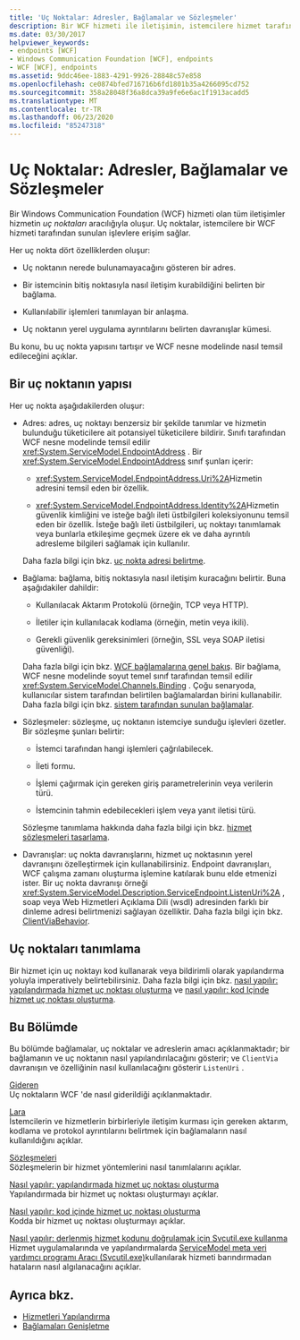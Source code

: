 ```yaml
---
title: 'Uç Noktalar: Adresler, Bağlamalar ve Sözleşmeler'
description: Bir WCF hizmeti ile iletişimin, istemcilere hizmet tarafından sunulan işlevlere erişmesini sağlayan hizmet uç noktaları aracılığıyla nasıl oluştuğunu öğrenin.
ms.date: 03/30/2017
helpviewer_keywords:
- endpoints [WCF]
- Windows Communication Foundation [WCF], endpoints
- WCF [WCF], endpoints
ms.assetid: 9ddc46ee-1883-4291-9926-28848c57e858
ms.openlocfilehash: ce0874bfed716716b6fd1801b35a4266095cd752
ms.sourcegitcommit: 358a28048f36a8dca39a9fe6e6ac1f1913acadd5
ms.translationtype: MT
ms.contentlocale: tr-TR
ms.lasthandoff: 06/23/2020
ms.locfileid: "85247318"
---
```

# <a name="endpoints-addresses-bindings-and-contracts"></a>Uç Noktalar: Adresler, Bağlamalar ve Sözleşmeler

Bir Windows Communication Foundation (WCF) hizmeti olan tüm iletişimler hizmetin *uç noktaları* aracılığıyla oluşur. Uç noktalar, istemcilere bir WCF hizmeti tarafından sunulan işlevlere erişim sağlar.

Her uç nokta dört özelliklerden oluşur:

- Uç noktanın nerede bulunamayacağını gösteren bir adres.

- Bir istemcinin bitiş noktasıyla nasıl iletişim kurabildiğini belirten bir bağlama.

- Kullanılabilir işlemleri tanımlayan bir anlaşma.

- Uç noktanın yerel uygulama ayrıntılarını belirten davranışlar kümesi.

Bu konu, bu uç nokta yapısını tartışır ve WCF nesne modelinde nasıl temsil edileceğini açıklar.

## <a name="the-structure-of-an-endpoint"></a>Bir uç noktanın yapısı

Her uç nokta aşağıdakilerden oluşur:

- Adres: adres, uç noktayı benzersiz bir şekilde tanımlar ve hizmetin bulunduğu tüketicilere ait potansiyel tüketicilere bildirir. Sınıfı tarafından WCF nesne modelinde temsil edilir <xref:System.ServiceModel.EndpointAddress> . Bir <xref:System.ServiceModel.EndpointAddress> sınıf şunları içerir:

  - <xref:System.ServiceModel.EndpointAddress.Uri%2A>Hizmetin adresini temsil eden bir özellik.

  - <xref:System.ServiceModel.EndpointAddress.Identity%2A>Hizmetin güvenlik kimliğini ve isteğe bağlı ileti üstbilgileri koleksiyonunu temsil eden bir özellik. İsteğe bağlı ileti üstbilgileri, uç noktayı tanımlamak veya bunlarla etkileşime geçmek üzere ek ve daha ayrıntılı adresleme bilgileri sağlamak için kullanılır.

  Daha fazla bilgi için bkz. [uç nokta adresi belirtme](../specifying-an-endpoint-address.md).

- Bağlama: bağlama, bitiş noktasıyla nasıl iletişim kuracağını belirtir. Buna aşağıdakiler dahildir:

  - Kullanılacak Aktarım Protokolü (örneğin, TCP veya HTTP).

  - İletiler için kullanılacak kodlama (örneğin, metin veya ikili).

  - Gerekli güvenlik gereksinimleri (örneğin, SSL veya SOAP iletisi güvenliği).

  Daha fazla bilgi için bkz. [WCF bağlamalarına genel bakış](../bindings-overview.md). Bir bağlama, WCF nesne modelinde soyut temel sınıf tarafından temsil edilir <xref:System.ServiceModel.Channels.Binding> . Çoğu senaryoda, kullanıcılar sistem tarafından belirtilen bağlamalardan birini kullanabilir. Daha fazla bilgi için bkz. [sistem tarafından sunulan bağlamalar](../system-provided-bindings.md).

- Sözleşmeler: sözleşme, uç noktanın istemciye sunduğu işlevleri özetler. Bir sözleşme şunları belirtir:

  - İstemci tarafından hangi işlemleri çağrılabilecek.

  - İleti formu.

  - İşlemi çağırmak için gereken giriş parametrelerinin veya verilerin türü.

  - İstemcinin tahmin edebilecekleri işlem veya yanıt iletisi türü.

  Sözleşme tanımlama hakkında daha fazla bilgi için bkz. [hizmet sözleşmeleri tasarlama](../designing-service-contracts.md).

- Davranışlar: uç nokta davranışlarını, hizmet uç noktasının yerel davranışını özelleştirmek için kullanabilirsiniz. Endpoint davranışları, WCF çalışma zamanı oluşturma işlemine katılarak bunu elde etmenizi ister. Bir uç nokta davranışı örneği <xref:System.ServiceModel.Description.ServiceEndpoint.ListenUri%2A> , soap veya Web Hizmetleri Açıklama Dili (wsdl) adresinden farklı bir dinleme adresi belirtmenizi sağlayan özelliktir. Daha fazla bilgi için bkz. [ClientViaBehavior](../diagnostics/wmi/clientviabehavior.md).

## <a name="defining-endpoints"></a>Uç noktaları tanımlama

Bir hizmet için uç noktayı kod kullanarak veya bildirimli olarak yapılandırma yoluyla imperatively belirtebilirsiniz. Daha fazla bilgi için bkz. [nasıl yapılır: yapılandırmada hizmet uç noktası oluşturma](how-to-create-a-service-endpoint-in-configuration.md) ve [nasıl yapılır: kod Içinde hizmet uç noktası oluşturma](how-to-create-a-service-endpoint-in-code.md).

## <a name="in-this-section"></a>Bu Bölümde

Bu bölümde bağlamalar, uç noktalar ve adreslerin amacı açıklanmaktadır; bir bağlamanın ve uç noktanın nasıl yapılandırılacağını gösterir; ve `ClientVia` davranışın ve özelliğinin nasıl kullanılacağını gösterir `ListenUri` .

[Gideren](endpoint-addresses.md)\
Uç noktaların WCF 'de nasıl giderildiği açıklanmaktadır.

[Lara](bindings.md)\
İstemcilerin ve hizmetlerin birbirleriyle iletişim kurması için gereken aktarım, kodlama ve protokol ayrıntılarını belirtmek için bağlamaların nasıl kullanıldığını açıklar.

[Sözleşmeleri](contracts.md)\
Sözleşmelerin bir hizmet yöntemlerini nasıl tanımlalarını açıklar.

[Nasıl yapılır: yapılandırmada hizmet uç noktası oluşturma](how-to-create-a-service-endpoint-in-configuration.md)\
Yapılandırmada bir hizmet uç noktası oluşturmayı açıklar.

[Nasıl yapılır: kod içinde hizmet uç noktası oluşturma](how-to-create-a-service-endpoint-in-code.md)\
Kodda bir hizmet uç noktası oluşturmayı açıklar.

[Nasıl yapılır: derlenmiş hizmet kodunu doğrulamak için Svcutil.exe kullanma](how-to-use-svcutil-exe-to-validate-compiled-service-code.md)\
Hizmet uygulamalarında ve yapılandırmalarda [ServiceModel meta veri yardımcı programı Aracı (Svcutil.exe)](../servicemodel-metadata-utility-tool-svcutil-exe.md)kullanılarak hizmeti barındırmadan hataların nasıl algılanacağını açıklar.

## <a name="see-also"></a>Ayrıca bkz.

- [Hizmetleri Yapılandırma](../configuring-services.md)
- [Bağlamaları Genişletme](../extending/extending-bindings.md)
